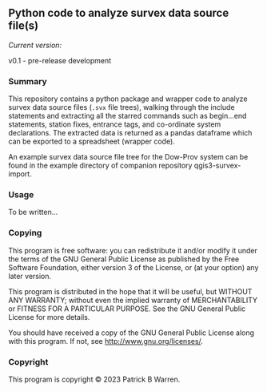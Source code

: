 ## Python code to analyze survex data source file(s)

_Current version:_

v0.1 - pre-release development

### Summary

This repository contains a python package and wrapper code to analyze
survex data source files (`.svx` file trees), walking through the
include statements and extracting all the starred commands such as
begin...end statements, station fixes, entrance tags, and co-ordinate
system declarations.  The extracted data is returned as a pandas
dataframe which can be exported to a spreadsheet (wrapper code).

An example survex data source file tree for the Dow-Prov system can be
found in the example directory of companion repository
qgis3-survex-import.

### Usage

To be written...

### Copying

This program is free software: you can redistribute it and/or modify
it under the terms of the GNU General Public License as published by
the Free Software Foundation, either version 3 of the License, or
(at your option) any later version.

This program is distributed in the hope that it will be useful, but
WITHOUT ANY WARRANTY; without even the implied warranty of
MERCHANTABILITY or FITNESS FOR A PARTICULAR PURPOSE.  See the GNU
General Public License for more details.

You should have received a copy of the GNU General Public License
along with this program.  If not, see
<http://www.gnu.org/licenses/>.

### Copyright

This program is copyright &copy; 2023 Patrick B Warren.  
